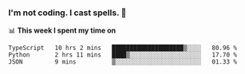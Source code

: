 ### I'm not coding. I cast spells. 🎩

📊 **This week I spent my time on**
<!--START_SECTION:waka-->
```text
TypeScript   10 hrs 2 mins   ████████████████████▒░░░░   80.96 % 
Python       2 hrs 11 mins   ████▒░░░░░░░░░░░░░░░░░░░░   17.70 % 
JSON         9 mins          ▒░░░░░░░░░░░░░░░░░░░░░░░░   01.33 % 
```
<!--END_SECTION:waka-->
